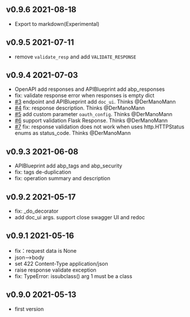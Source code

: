 ## v0.9.6 2021-08-18

- Export to markdown(Experimental)

## v0.9.5 2021-07-11

- remove `validate_resp` and add `VALIDATE_RESPONSE`

## v0.9.4 2021-07-03

- OpenAPI add responses and APIBlueprint add abp_responses
- fix: validate response error when responses is empty dict
- [#3](https://github.com/luolingchun/flask-openapi3/issues/3) endpoint and APIBlueprint add `doc_ui`. Thinks @DerManoMann 
- [#4](https://github.com/luolingchun/flask-openapi3/issues/4) fix: response description. Thinks @DerManoMann 
- [#5](https://github.com/luolingchun/flask-openapi3/issues/5) add custom parameter `oauth_config`. Thinks @DerManoMann 
- [#6](https://github.com/luolingchun/flask-openapi3/issues/6) support validation Flask Response. Thinks @DerManoMann 
- [#7](https://github.com/luolingchun/flask-openapi3/issues/7) fix: response validation does not work when uses http.HTTPStatus enums as status_code. Thinks @DerManoMann 

## v0.9.3 2021-06-08

- APIBlueprint add abp_tags and abp_security
- fix: tags de-duplication
- fix: operation summary and description

## v0.9.2 2021-05-17

- fix: _do_decorator
- add doc_ui args. support close swagger UI and redoc

## v0.9.1 2021-05-16

- fix：request data is None 
- json-->body
- set 422 Content-Type application/json
- raise response validate exception
- fix: TypeError: issubclass() arg 1 must be a class

## v0.9.0 2021-05-13

- first version